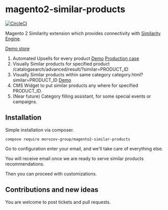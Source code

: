 # magento2-similar-products
[![CircleCI](https://circleci.com/gh/morozov-group/magento2-similar-products/tree/master.svg?style=svg&circle-token=ca2a3f01cf12a4cbf80fea0d34c7a9897fb39963)](https://circleci.com/gh/morozov-group/magento2-similar-products/tree/master)

Magento 2 Similarity extension which provides connectivity with [Similarity Engine](https://similarity.ai).

[Demo store](http://magento.demo.similarity.ai)
1. Automated Upsells for every product [Demo](http://magento.demo.similarity.ai/radiant-tee.html) [Production case](https://www.amiclubwear.com/shoes-boots-lmi-142-5blackflower.html)
2. Visually Similar products for specified product /catalogsearch/advanced/result/?similar=PRODUCT_ID 
3. Visually Similar products within same category category.html?similar=PRODUCT_ID [Demo](http://magento.demo.similarity.ai/women/tops-women/jackets-women.html?similar=1386)
4. CMS Widget to put similar products any where for specified PRODUCT_ID.
5. (Near future) Category filling assistant, for some special events or campaigns.


## Installation
Simple installation via composer.
```
compose require morozov-group/magento2-similar-products
```
Go to configuration enter your email, and we'll take care of everything else.

You will receive email once we are ready to serve similar products recommendations.

Then you can proceed with customizations.

## Contributions and new ideas 
You are welcome to post tickets and pull requests.
